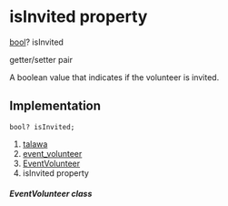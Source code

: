 
<div>

# isInvited property

</div>


[bool](https://api.flutter.dev/flutter/dart-core/bool-class.html)?
isInvited


getter/setter pair




A boolean value that indicates if the volunteer is invited.



## Implementation

``` language-dart
bool? isInvited;
```







1.  [talawa](../../index.md)
2.  [event_volunteer](../../models_events_event_volunteer/)
3.  [EventVolunteer](../../models_events_event_volunteer/EventVolunteer-class.md)
4.  isInvited property

##### EventVolunteer class







